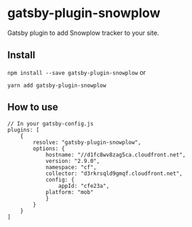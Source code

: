 # gatsby-plugin-snowplow

Gatsby plugin to add Snowplow tracker to your site.

## Install

`npm install --save gatsby-plugin-snowplow` or

`yarn add gatsby-plugin-snowplow`

## How to use

```
// In your gatsby-config.js
plugins: [
	{
		resolve: "gatsby-plugin-snowplow",
		options: {
			hostname: "//d1fc8wv8zag5ca.cloudfront.net",
			version: "2.9.0",
			namespace: "cf",
			collector: "d3rkrsqld9gmqf.cloudfront.net",
			config: {
				appId: "cfe23a",
  			platform: "mob"
			}
		}
	}
]
```
